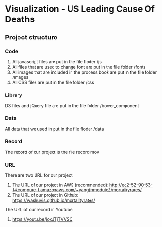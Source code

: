 # Visualization - US Leading Cause Of Deaths

## Project structure
### Code
1. All javascript files are put in the file floder /js
2. All files that are used to change font are put in the file folder /fonts
3. All images that are included in the process book are put in the file folder /images
4. All CSS files are put in the file folder /css

### Library
D3 files and jQuery file are put in the file folder /bower_component

### Data
All data that we used in put in the file floder /data

### Record
The record of our project is the file record.mov

### URL
There are two URL for our project:
1. The URL of our project in AWS (recommended): http://ec2-52-90-53-14.compute-1.amazonaws.com/~yangjinmodule2/mortalityrates/
2. The URL of our project in Github: https://washuvis.github.io/mortalityrates/

The URL of our record in Youtube:
1. https://youtu.be/joxJTjTVVSQ
